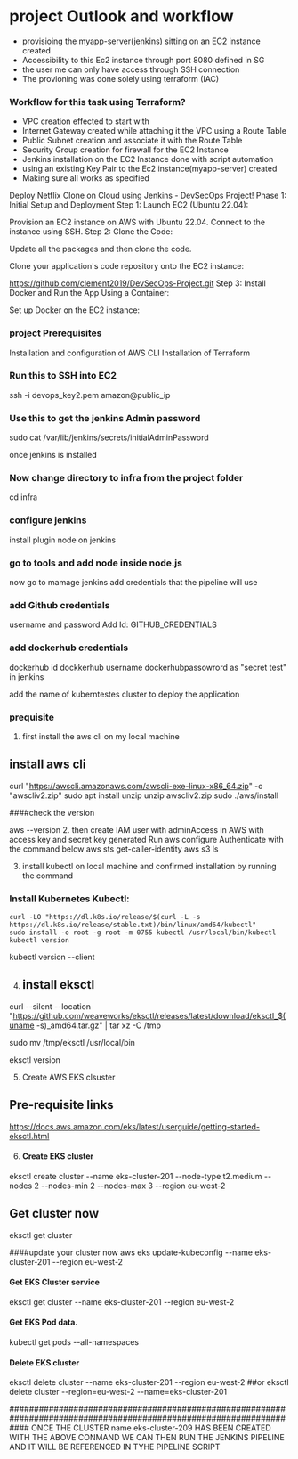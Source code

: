 # project Outlook and workflow

- provisioing the myapp-server(jenkins) sitting on an EC2 instance created
- Accessibility to this Ec2 instance through port 8080 defined in SG
- the user me can only have access through SSH connection
- The provioning was done solely using terraform (IAC)

###  Workflow for this task using Terraform?
- VPC creation effected to start with
- Internet Gateway created while attaching it the VPC using a Route Table
- Public Subnet creation and associate it with the Route Table
- Security Group creation for firewall for the EC2 Instance
- Jenkins installation on the EC2 Instance done with script automation
- using an existing Key Pair to the Ec2 instance(myapp-server) created
- Making sure all works as specified


Deploy Netflix Clone on Cloud using Jenkins - DevSecOps Project!
Phase 1: Initial Setup and Deployment
Step 1: Launch EC2 (Ubuntu 22.04):

Provision an EC2 instance on AWS with Ubuntu 22.04.
Connect to the instance using SSH.
Step 2: Clone the Code:

Update all the packages and then clone the code.

Clone your application's code repository onto the EC2 instance:

https://github.com/clement2019/DevSecOps-Project.git
Step 3: Install Docker and Run the App Using a Container:

Set up Docker on the EC2 instance:



###  project Prerequisites
Installation and configuration of AWS CLI
Installation of Terraform


###  Run this to SSH into EC2
ssh -i devops_key2.pem amazon@public_ip

###  Use this to get the jenkins Admin password
sudo cat /var/lib/jenkins/secrets/initialAdminPassword

once jenkins is installed

###  Now change directory to infra from the project folder
cd infra
###  configure jenkins
install plugin node on jenkins
###  go to tools and add node inside node.js
now go to mamage jenkins
add credentials that the pipeline will use
### add Github credentials
username and password
Add Id:  GITHUB_CREDENTIALS
###  add dockerhub credentials
dockerhub id
dockkerhub username
dockerhubpassowrord as "secret test" in jenkins

add the name of kuberntestes cluster to deploy the application

### prequisite

1. first install the aws cli on my local machine
## install aws cli
curl "https://awscli.amazonaws.com/awscli-exe-linux-x86_64.zip" -o "awscliv2.zip" 
sudo apt install unzip 
unzip awscliv2.zip 
sudo ./aws/install

####check the version

aws --version
2. then create IAM user with adminAccess in AWS with  access key and secret key generated
Run aws configure
Authenticate with the command below
aws sts get-caller-identity
aws s3 ls

3. install kubectl on local machine and confirmed installation by running the command
### Install Kubernetes Kubectl:

    curl -LO "https://dl.k8s.io/release/$(curl -L -s https://dl.k8s.io/release/stable.txt)/bin/linux/amd64/kubectl"
    sudo install -o root -g root -m 0755 kubectl /usr/local/bin/kubectl
    kubectl version 
kubectl version --client

4. ## install eksctl

curl --silent --location "https://github.com/weaveworks/eksctl/releases/latest/download/eksctl_$(uname -s)_amd64.tar.gz" | tar xz -C /tmp

sudo mv /tmp/eksctl /usr/local/bin

eksctl version

5. Create AWS EKS clsuster

## Pre-requisite links
https://docs.aws.amazon.com/eks/latest/userguide/getting-started-eksctl.html

6. #### Create EKS cluster
eksctl create cluster --name eks-cluster-201 --node-type t2.medium --nodes 2 --nodes-min 2 --nodes-max 3 --region eu-west-2

## Get cluster now
eksctl get cluster 

####update your cluster now
aws eks update-kubeconfig --name eks-cluster-201 --region eu-west-2

#### Get EKS Cluster service
eksctl get cluster --name eks-cluster-201 --region eu-west-2

#### Get EKS Pod data.
kubectl get pods --all-namespaces

#### Delete EKS cluster
eksctl delete cluster --name eks-cluster-201 --region eu-west-2
##or 
eksctl delete cluster --region=eu-west-2 --name=eks-cluster-201


####################################################################################################################
ONCE THE CLUSTER name eks-cluster-209 HAS BEEN CREATED WITH THE ABOVE CONMAND
  WE CAN THEN RUN THE JENKINS PIPELINE AND IT WILL BE REFERENCED IN TYHE PIPELINE SCRIPT

  
  
